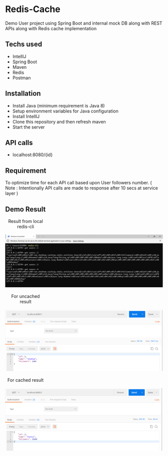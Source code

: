 # Redis-Cache

Demo User project using Spring Boot and internal mock DB along with REST APIs along with Redis cache implementation

## Techs used

- IntellIJ
- Spring Boot
- Maven
- Redis
- Postman

## Installation

- Install Java (minimum requirement is Java 8)
- Setup environment variables for Java configuration
- Install IntellIJ
- Clone this repository and then refresh maven
- Start the server

## API calls

- localhost:8080/{id}

## Requirement

To optimize time for each API call based upon User followers number. ( Note : Intentionally API calls are made to response after 10 secs at service layer )

## Demo Result

<div style='width: 130px; text-align: center;'>Result from local redis-cli</div>
<br>
<img src = "/src/main/resources/Achieved Result/cached from terminal.png">
<br>
<br>

<div style='width: 130px; text-align: center;'>For uncached result</div>
<br>
<img src = "/src/main/resources/Achieved Result/for userId 1.png">
<br>
<br>

<div style='width: 130px; text-align: center;'>For cached result</div>
<br>
<img src = "/src/main/resources/Achieved Result/for userId 2.png">
